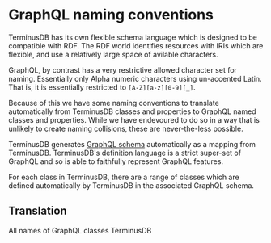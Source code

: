 # GraphQL naming conventions

TerminusDB has its own flexible schema language which is designed to
be compatible with RDF. The RDF world identifies resources with IRIs
which are flexible, and use a relatively large space of avilable
characters.

GraphQL, by contrast has a very restrictive allowed character set for
naming. Essentially only Alpha numeric characters using un-accented
Latin. That is, it is essentially restricted to `[A-Z][a-z][0-9][_]`.

Because of this we have some naming conventions to translate
automatically from TerminusDB classes and properties to GraphQL named
classes and properties. While we have endevoured to do so in a way
that is unlikely to create naming collisions, these are never-the-less
possible.

TerminusDB generates [GraphQL schema](graph_ql_schema.md)
automatically as a mapping from TerminusDB. TerminusDB's definition
language is a strict super-set of GraphQL and so is able to faithfully
represent GraphQL features.

For each class in TerminusDB, there are a range of classes which are
defined automatically by TerminusDB in the associated GraphQL schema.

## Translation

All names of GraphQL classes TerminusDB
